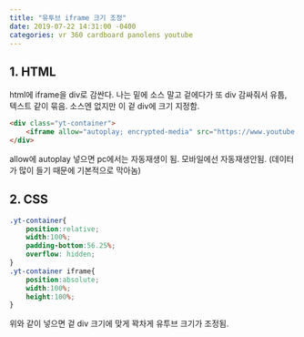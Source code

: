```yaml
---
title: "유투브 iframe 크기 조정"
date: 2019-07-22 14:31:00 -0400
categories: vr 360 cardboard panolens youtube
---
```


## 1. HTML

html에 iframe을 div로 감싼다.
나는 밑에 소스 말고 겉에다가 또 div 감싸줘서 유툽, 텍스트 같이 묶음.
소스엔 없지만 이 겉 div에 크기 지정함.

```html
<div class="yt-container">
    <iframe allow="autoplay; encrypted-media" src="https://www.youtube.com/embed/~~~~"></iframe>
</div>
```

allow에 autoplay 넣으면 pc에서는 자동재생이 됨.
모바일에선 자동재생안됨. (데이터가 많이 들기 때문에 기본적으로 막아놈)

## 2. CSS

```css
.yt-container{
    position:relative;
    width:100%;
    padding-bottom:56.25%;
    overflow: hidden;
} 
.yt-container iframe{
    position:absolute;
    width:100%;
    height:100%;
}
```

위와 같이 넣으면 겉 div 크기에 맞게 꽉차게 유투브 크기가 조정됨.
